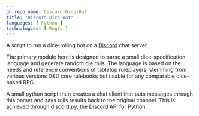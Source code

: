 ```yaml
---
gh_repo_name: Discord-Dice-Bot
title: "Discord Dice Bot"
languages: [ Python ]
technologies: [ RegEx ]
---
```

A script to run a dice-rolling bot on a [Discord] chat server.

The primary module here is designed to parse a small dice-specification language and generate random die rolls.
The language is based on the needs and reference conventions of tabletop roleplayers, stemming from various versions D&D core rulebooks but usable for any comparable dice-based RPG.

A small python script then creates a chat client that puts messages through this parser and says rolls results back to the original channel. This is achieved through [discord.py], the Discord API for Python.

[discord]: https://discordapp.com
[discord.py]: https://github.com/Rapptz/discord.py
